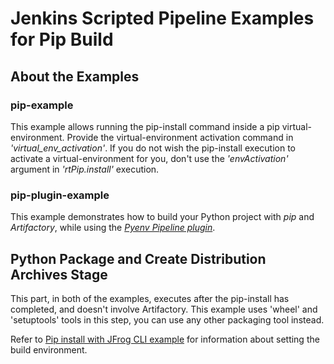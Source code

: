 # Jenkins Scripted Pipeline Examples for Pip Build

## About the Examples

### pip-example
This example allows running the pip-install command inside a pip virtual-environment.
Provide the virtual-environment activation command in *'virtual_env_activation'*.
If you do not wish the pip-install execution to activate a virtual-environment for you, don't use the *'envActivation'* argument in *'rtPip.install'* execution.

### pip-plugin-example
This example demonstrates how to build your Python project with *pip* and *Artifactory*, while using the *[Pyenv Pipeline plugin](https://plugins.jenkins.io/pyenv-pipeline/)*.

## Python Package and Create Distribution Archives Stage
This part, in both of the examples, executes after the pip-install has completed, and doesn't involve Artifactory.
This example uses 'wheel' and 'setuptools' tools in this step, you can use any other packaging tool instead.

Refer to [Pip install with JFrog CLI example](https://github.com/jfrog/project-examples/tree/master/python-example) for information about setting the build environment.
